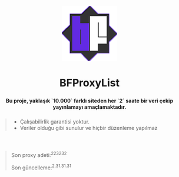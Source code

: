 <div align="center">
  <img height="150" src="https://raw.githubusercontent.com/bfservices/bf/main/bf.png"  />
</div>

###

<h1 align="center">BFProxyList</h1>

###

<h4 align="center">Bu proje, yaklaşık `10.000` farklı siteden her `2` saate bir veri çekip yayınlamayı amaçlamaktadır.</h4>

###
> - Çalışabilirlik garantisi yoktur.
> - Veriler olduğu gibi sunulur ve hiçbir düzenleme yapılmaz

<br clear="both">

###
> <p>Son proxy adeti:<sup>223232</sup></p> 
> <p>Son güncelleme:<sup>2.31.31.31</sup></p> 


###
